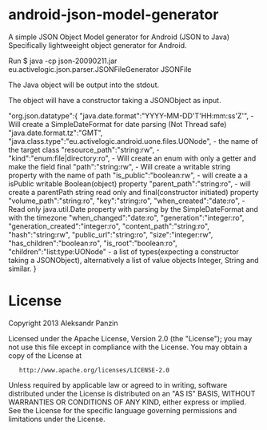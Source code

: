 android-json-model-generator
============================

A simple JSON Object Model generator for Android (JSON to Java)
Specifically lightweeight object generator for Android.

Run 
$ java -cp json-20090211.jar eu.activelogic.json.parser.JSONFileGenerator JSONFile

The Java object will be output into the stdout.

The object will have a constructor taking a JSONObject as input.

   "org.json.datatype":{
      "java.date.format":"YYYY-MM-DD'T'HH:mm:ss'Z'", - Will create a SimpleDateFormat for date parsing (Not Thread safe)
      "java.date.format.tz":"GMT",
      "java.class.type":"eu.activelogic.android.uone.files.UONode", - the name of the target class
      "resource_path":"string:rw", - 
      "kind":"enum:file|directory:ro", - Will create an enum with only a getter and make the field final
      "path":"string:rw", - Will create a writable string property with the name of path
      "is_public":"boolean:rw", - will create a a isPublic writable Boolean(object) property
      "parent_path":"string:ro", - will create a parentPath string read only and final(constructor initiated) property
      "volume_path":"string:ro",
      "key":"string:ro",
      "when_created":"date:ro", - Read only java.util.Date property with parsing by the SimpleDateFormat and with the timezone
      "when_changed":"date:ro",
      "generation":"integer:ro",
      "generation_created":"integer:ro",
      "content_path":"string:ro",
      "hash":"string:rw",
      "public_url":"string:ro",
      "size":"integer:rw",
      "has_children":"boolean:ro",
      "is_root":"boolean:ro",
      "children":"list:type:UONode" - a list of types(expecting a constructor taking a JSONObject), alternatively a list of value objects Integer, String and similar.
   }

License
===========
   Copyright 2013 Aleksandr Panzin

   Licensed under the Apache License, Version 2.0 (the "License");
   you may not use this file except in compliance with the License.
   You may obtain a copy of the License at

       http://www.apache.org/licenses/LICENSE-2.0

   Unless required by applicable law or agreed to in writing, software
   distributed under the License is distributed on an "AS IS" BASIS,
   WITHOUT WARRANTIES OR CONDITIONS OF ANY KIND, either express or implied.
   See the License for the specific language governing permissions and
   limitations under the License.